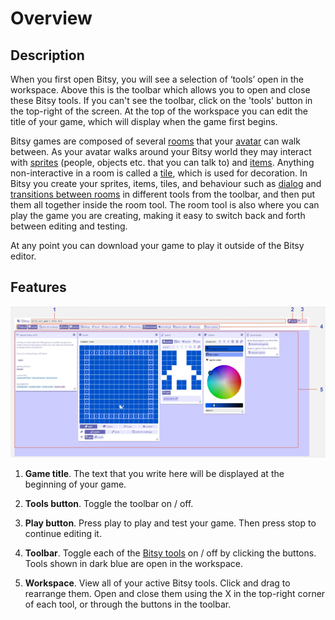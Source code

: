 # Overview

## Description

When you first open Bitsy, you will see a selection of ‘tools’ open in the workspace. Above this is the toolbar which allows you to open and close these Bitsy tools. If you can't see the toolbar, click on the 'tools' button in the top-right of the screen. At the top of the workspace you can edit the title of your game, which will display when the game first begins.  

Bitsy games are composed of several [rooms](../tools/room) that your [avatar](../tools/paint/#avatar) can walk between. As your avatar walks around your Bitsy world they may interact with [sprites](../tools/paint/#sprite) (people, objects etc. that you can talk to) and [items](../tools/paint/#item). Anything non-interactive in a room is called a [tile](../tools/paint/#tile), which is used for decoration. In Bitsy you create your sprites, items, tiles, and behaviour such as [dialog](../tools/dialog) and [transitions between rooms](../tools/exitsandendings) in different tools from the toolbar, and then put them all together inside the room tool. The room tool is also where you can play the game you are creating, making it easy to switch back and forth between editing and testing.  

At any point you can download your game to play it outside of the Bitsy editor.

## Features

![main screen of Bitsy](.images/mainScreen.JPG)

1. **Game title**. The text that you write here will be displayed at the beginning of your game.

2. **Tools button**. Toggle the toolbar on / off.

3. **Play button**. Press play to play and test your game. Then press stop to continue editing it.

4. **Toolbar**. Toggle each of the [Bitsy tools](../category/tools) on / off by clicking the buttons. Tools shown in dark blue are open in the workspace.

5. **Workspace**. View all of your active Bitsy tools. Click and drag to rearrange them. Open and close them using the X in the top-right corner of each tool, or through the buttons in the toolbar.